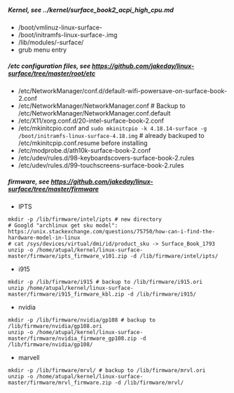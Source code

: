 ##### Kernel, see ../kernel/surface_book2_acpi_high_cpu.md
- /boot/vmlinuz-linux-surface-<kernel version>
- /boot/initramfs-linux-surface-<kernel version>.img
- /lib/modules/<kernel version>-surface/
- grub menu entry

##### /etc configuration files, see https://github.com/jakeday/linux-surface/tree/master/root/etc
- /etc/NetworkManager/conf.d/default-wifi-powersave-on-surface-book-2.conf
- /etc/NetworkManager/NetworkManager.conf # Backup to /etc/NetworkManager/NetworkManager.conf.default
- /etc/X11/xorg.conf.d/20-intel-surface-book-2.conf
- /etc/mkinitcpio.conf and `sudo mkinitcpio -k 4.18.14-surface -g /boot/initramfs-linux-surface-4.18.img` # already backuped to /etc/mkinitcpip.conf.resume before installing
- /etc/modprobe.d/ath10k-surface-book-2.conf
- /etc/udev/rules.d/98-keyboardscovers-surface-book-2.rules
- /etc/udev/rules.d/99-touchscreens-surface-book-2.rules

##### firmware, see https://github.com/jakeday/linux-surface/tree/master/firmware
- IPTS
```shell
mkdir -p /lib/firmware/intel/ipts # new directory
# Googld "archlinux get sku model": https://unix.stackexchange.com/questions/75750/how-can-i-find-the-hardware-model-in-linux
# cat /sys/devices/virtual/dmi/id/product_sku -> Surface_Book_1793
unzip -o /home/atupal/kernel/linux-surface-master/firmware/ipts_firmware_v101.zip -d /lib/firmware/intel/ipts/
```
- i915
```shell
mkdir -p /lib/firmware/i915 # backup to /lib/firmware/i915.ori
unzip /home/atupal/kernel/linux-surface-master/firmware/i915_firmware_kbl.zip -d /lib/firmware/i915/
```
- nvidia
```shell
mkdir -p /lib/firmware/nvidia/gp108 # backup to /lib/firmware/nvidia/gp108.ori
unzip -o /home/atupal/kernel/linux-surface-master/firmware/nvidia_firmware_gp108.zip -d /lib/firmware/nvidia/gp108/
```
- marvell
```shell
mkdir -p /lib/firmware/mrvl/ # backup to /lib/firmware/mrvl.ori
unzip -o /home/atupal/kernel/linux-surface-master/firmware/mrvl_firmware.zip -d /lib/firmware/mrvl/
```
